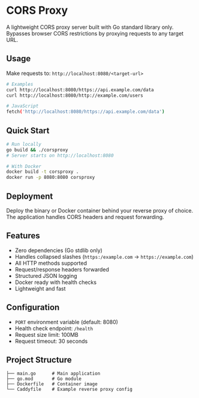 # CORS Proxy

A lightweight CORS proxy server built with Go standard library only. Bypasses browser CORS restrictions by proxying requests to any target URL.

## Usage

Make requests to: `http://localhost:8080/<target-url>`

```bash
# Examples
curl http://localhost:8080/https://api.example.com/data
curl http://localhost:8080/http://example.com/users

# JavaScript
fetch('http://localhost:8080/https://api.example.com/data')
```

## Quick Start

```bash
# Run locally
go build && ./corsproxy
# Server starts on http://localhost:8080

# With Docker
docker build -t corsproxy .
docker run -p 8080:8080 corsproxy
```

## Deployment

Deploy the binary or Docker container behind your reverse proxy of choice. The application handles CORS headers and request forwarding.

## Features

- Zero dependencies (Go stdlib only)
- Handles collapsed slashes (`https:/example.com` → `https://example.com`)
- All HTTP methods supported
- Request/response headers forwarded
- Structured JSON logging
- Docker ready with health checks
- Lightweight and fast

## Configuration

- `PORT` environment variable (default: 8080)
- Health check endpoint: `/health`
- Request size limit: 100MB
- Request timeout: 30 seconds

## Project Structure

```
├── main.go      # Main application
├── go.mod       # Go module
├── Dockerfile   # Container image
└── Caddyfile    # Example reverse proxy config
```